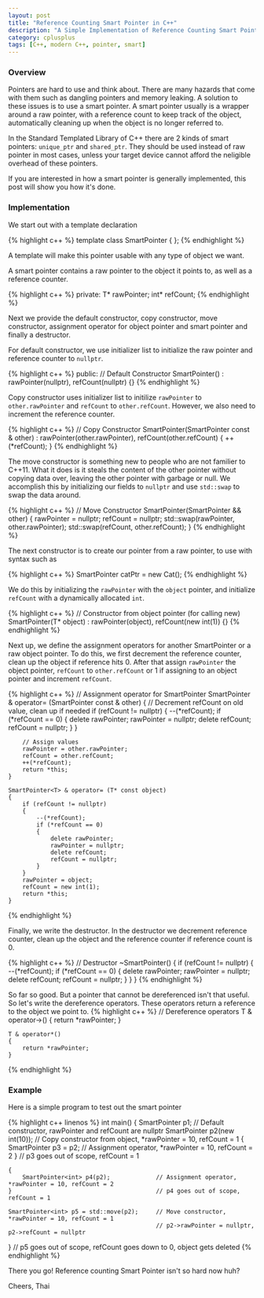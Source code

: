 ```yaml
---
layout: post
title: "Reference Counting Smart Pointer in C++"
description: "A Simple Implementation of Reference Counting Smart Pointer in C++"
category: cplusplus
tags: [C++, modern C++, pointer, smart]
---
```


<!-- Overview -->
<h3>Overview</h3>

Pointers are hard to use and think about. There are many hazards that come with them such as dangling pointers and memory leaking. A solution to these issues is to use a smart pointer. A smart pointer usually is a wrapper around a raw pointer, with a reference count to keep track of the object, automatically cleaning up when the object is no longer referred to.

In the Standard Templated Library of C++ there are 2 kinds of smart pointers: ```unique_ptr``` and ```shared_ptr```. They should be used instead of raw pointer in most cases, unless your target device cannot afford the neligible overhead of these pointers.

If you are interested in how a smart pointer is generally implemented, this post will show you how it's done.

<h3>Implementation</h3>
We start out with a template declaration

{% highlight c++ %}
template <typename T>
class SmartPointer
{
};
{% endhighlight %}

A template will make this pointer usable with any type of object we want.
 
A smart pointer contains a raw pointer to the object it points to, as well as a reference counter.

{% highlight c++ %}
private:
   T* rawPointer;
   int* refCount;
{% endhighlight %}

Next we provide the default constructor, copy constructor, move constructor, assignment operator for object pointer and smart pointer and finally a destructor.

For default constructor, we use initializer list to initialize the raw pointer and reference counter to  ```nullptr```.

{% highlight c++ %}
public:
    // Default Constructor
    SmartPointer<T>() : rawPointer(nullptr), refCount(nullptr) {}
{% endhighlight %}

Copy constructor uses initializer list to initilize ```rawPointer``` to ```other.rawPointer``` and ```refCount``` to ```other.refCount```. However, we also need to increment the reference counter.

{% highlight c++ %}
        // Copy Constructor
    SmartPointer<T>(SmartPointer<T> const & other) : rawPointer(other.rawPointer), refCount(other.refCount)
    {
        ++(*refCount);
    }
{% endhighlight %}

The move constructor is something new to people who are not familier to C++11. What it does is it steals the content of the other pointer without copying data over, leaving the other pointer with garbage or null. We accomplish this by initializing our fields to ```nullptr``` and use ```std::swap``` to swap the data around.

{% highlight c++ %}
        // Move Constructor
    SmartPointer<T>(SmartPointer<T> && other)
    {
        rawPointer = nullptr;
        refCount = nullptr;
        std::swap(rawPointer, other.rawPointer);
        std::swap(refCount, other.refCount);
    }
{% endhighlight %}

The next constructor is to create our pointer from a raw pointer, to use with syntax such as 

{% highlight c++ %}
SmartPointer<Cat> catPtr = new Cat();
{% endhighlight %}

We do this by initializing the ```rawPointer``` with the ```object``` pointer, and initialize ```refCount``` with a dynamically allocated ```int```.

{% highlight c++ %}
        // Constructor from object pointer (for calling new)
    SmartPointer<T>(T* object) : rawPointer(object), refCount(new int(1)) {}
{% endhighlight %}

Next up, we define the assignment operators for another SmartPointer or a raw object pointer. To do this, we first decrement the reference counter, clean up the object if reference hits 0. After that assign ```rawPointer``` the object pointer, ```refCount``` to ```other.refCount``` or 1 if assigning to an object pointer and increment ```refCount```.

{% highlight c++ %}
        // Assignment operator for SmartPointer
    SmartPointer<T> & operator= (SmartPointer<T> const & other) 
    {
        // Decrement refCount on old value, clean up if needed
        if (refCount != nullptr)
        {
            --(*refCount);
            if (*refCount == 0)
            {
                delete rawPointer;
                rawPointer = nullptr;
                delete refCount;
                refCount = nullptr;
            }
        }

        // Assign values
        rawPointer = other.rawPointer;
        refCount = other.refCount;
        ++(*refCount);
        return *this;
    }

    SmartPointer<T> & operator= (T* const object)
    {
        if (refCount != nullptr)
        {
            --(*refCount);
            if (*refCount == 0)
            {
                delete rawPointer;
                rawPointer = nullptr;
                delete refCount;
                refCount = nullptr;
            }
        }
        rawPointer = object;
        refCount = new int(1);
        return *this;
    }
{% endhighlight %}

Finally, we write the destructor. In the destructor we decrement reference counter, clean up the object and the reference counter if reference count is 0.

{% highlight c++ %}
        // Destructor
    ~SmartPointer<T>() 
    {
        if (refCount != nullptr)
        {
            --(*refCount);
            if (*refCount == 0)
            {
                delete rawPointer;
                rawPointer = nullptr;
                delete refCount;
                refCount = nullptr;
            }
        }
    } 
{% endhighlight %}

So far so good. But a pointer that cannot be dereferenced isn't that useful. So let's write the dereference operators. These operators return a reference to the object we point to.
{% highlight c++ %}
        // Dereference operators
    T & operator->() 
    {
        return *rawPointer;
    }

    T & operator*()
    {
        return *rawPointer;
    }
{% endhighlight %}

<h3>Example</h3>

Here is a simple program to test out the smart pointer

{% highlight c++ linenos %}
int main()
{
    SmartPointer<int> p1;                     // Default constructor, rawPointer and refCount are nullptr
    SmartPointer<int> p2(new int(10));        // Copy constructor from object, *rawPointer = 10, refCount = 1
    {
        SmartPointer<int> p3 = p2;            // Assignment operator, *rawPointer = 10, refCount = 2
    }                                         // p3 goes out of scope, refCount = 1
    
    {
        SmartPointer<int> p4(p2);             // Assignment operator, *rawPointer = 10, refCount = 2
    }                                         // p4 goes out of scope, refCount = 1
    
    SmartPointer<int> p5 = std::move(p2);     // Move constructor, *rawPointer = 10, refCount = 1
                                              // p2->rawPointer = nullptr, p2->refCount = nullptr
}                                             // p5 goes out of scope, refCount goes down to 0, object gets deleted 
{% endhighlight %}

There you go! Reference counting Smart Pointer isn't so hard now huh?


Cheers,
Thai
